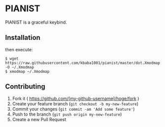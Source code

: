 # PIANIST

PIANIST is a graceful keybind.

## Installation

then execute:

    $ wget https://raw.githubusercontent.com/kbaba1001/pianist/master/dot.Xmodmap -O ~/.Xmodmap
    $ xmodmap ~/.Xmodmap

## Contributing

1. Fork it ( https://github.com/[my-github-username]/hoge/fork )
2. Create your feature branch (`git checkout -b my-new-feature`)
3. Commit your changes (`git commit -am 'Add some feature'`)
4. Push to the branch (`git push origin my-new-feature`)
5. Create a new Pull Request

